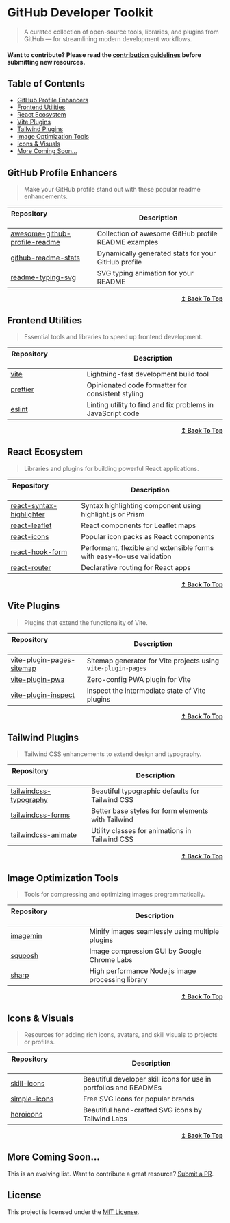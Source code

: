 # GitHub Developer Toolkit

>A curated collection of open-source tools, libraries, and plugins from GitHub — for streamlining modern development workflows.

#### Want to contribute? Please read the [contribution guidelines](CONTRIBUTING.md) before submitting new resources.

## Table of Contents

- [GitHub Profile Enhancers](#github-profile-enhancers)
- [Frontend Utilities](#frontend-utilities)
- [React Ecosystem](#react-ecosystem)
- [Vite Plugins](#vite-plugins)
- [Tailwind Plugins](#tailwind-plugins)
- [Image Optimization Tools](#image-optimization-tools)
- [Icons & Visuals](#icons--visuals)
- [More Coming Soon...](#more-coming-soon)

## GitHub Profile Enhancers

>Make your GitHub profile stand out with these popular readme enhancements.

| Repository&nbsp; &nbsp; &nbsp; &nbsp; &nbsp; &nbsp; &nbsp; &nbsp; &nbsp; &nbsp; &nbsp; &nbsp; &nbsp; &nbsp; | Description |
| ----------------------- | ------------------ |
| [awesome-github-profile-readme](https://github.com/abhisheknaiidu/awesome-github-profile-readme) | Collection of awesome GitHub profile README examples |
| [github-readme-stats](https://github.com/anuraghazra/github-readme-stats) | Dynamically generated stats for your GitHub profile |
| [readme-typing-svg](https://github.com/DenverCoder1/readme-typing-svg) | SVG typing animation for your README |

<div align="right">
    <b><a href="#table-of-contents">↥ Back To Top</a></b>
</div>

## Frontend Utilities

>Essential tools and libraries to speed up frontend development.

| Repository&nbsp; &nbsp; &nbsp; &nbsp; &nbsp; &nbsp; &nbsp; &nbsp; &nbsp; &nbsp; &nbsp; &nbsp; &nbsp; &nbsp; | Description |
| ----------------------- | ------------------ |
| [vite](https://github.com/vitejs/vite) | Lightning-fast development build tool |
| [prettier](https://github.com/prettier/prettier) | Opinionated code formatter for consistent styling |
| [eslint](https://github.com/eslint/eslint) | Linting utility to find and fix problems in JavaScript code |

<div align="right">
    <b><a href="#table-of-contents">↥ Back To Top</a></b>
</div>

## React Ecosystem

>Libraries and plugins for building powerful React applications.

| Repository&nbsp; &nbsp; &nbsp; &nbsp; &nbsp; &nbsp; &nbsp; &nbsp; &nbsp; &nbsp; &nbsp; &nbsp; &nbsp; &nbsp; | Description |
| ----------------------- | ------------------ |
| [react-syntax-highlighter](https://github.com/react-syntax-highlighter/react-syntax-highlighter) | Syntax highlighting component using highlight.js or Prism |
| [react-leaflet](https://github.com/PaulLeCam/react-leaflet) | React components for Leaflet maps |
| [react-icons](https://github.com/react-icons/react-icons) | Popular icon packs as React components |
| [react-hook-form](https://github.com/react-hook-form/react-hook-form) | Performant, flexible and extensible forms with easy-to-use validation |
| [react-router](https://github.com/remix-run/react-router) | Declarative routing for React apps |

<div align="right">
    <b><a href="#table-of-contents">↥ Back To Top</a></b>
</div>

## Vite Plugins

>Plugins that extend the functionality of Vite.

| Repository&nbsp; &nbsp; &nbsp; &nbsp; &nbsp; &nbsp; &nbsp; &nbsp; &nbsp; &nbsp; &nbsp; &nbsp; &nbsp; &nbsp; | Description |
| ----------------------- | ------------------ |
| [vite-plugin-pages-sitemap](https://github.com/hiro-sun/vite-plugin-pages-sitemap) | Sitemap generator for Vite projects using `vite-plugin-pages` |
| [vite-plugin-pwa](https://github.com/antfu/vite-plugin-pwa) | Zero-config PWA plugin for Vite |
| [vite-plugin-inspect](https://github.com/antfu/vite-plugin-inspect) | Inspect the intermediate state of Vite plugins |

<div align="right">
    <b><a href="#table-of-contents">↥ Back To Top</a></b>
</div>

## Tailwind Plugins

>Tailwind CSS enhancements to extend design and typography.

| Repository&nbsp; &nbsp; &nbsp; &nbsp; &nbsp; &nbsp; &nbsp; &nbsp; &nbsp; &nbsp; &nbsp; &nbsp; &nbsp; &nbsp; | Description |
| ----------------------- | ------------------ |
| [tailwindcss-typography](https://github.com/tailwindlabs/tailwindcss-typography) | Beautiful typographic defaults for Tailwind CSS |
| [tailwindcss-forms](https://github.com/tailwindlabs/tailwindcss-forms) | Better base styles for form elements with Tailwind |
| [tailwindcss-animate](https://github.com/jamiebuilds/tailwindcss-animate) | Utility classes for animations in Tailwind CSS |

<div align="right">
    <b><a href="#table-of-contents">↥ Back To Top</a></b>
</div>

## Image Optimization Tools

>Tools for compressing and optimizing images programmatically.

| Repository&nbsp; &nbsp; &nbsp; &nbsp; &nbsp; &nbsp; &nbsp; &nbsp; &nbsp; &nbsp; &nbsp; &nbsp; &nbsp; &nbsp; | Description |
| ----------------------- | ------------------ |
| [imagemin](https://github.com/imagemin/imagemin) | Minify images seamlessly using multiple plugins |
| [squoosh](https://github.com/GoogleChromeLabs/squoosh) | Image compression GUI by Google Chrome Labs |
| [sharp](https://github.com/lovell/sharp) | High performance Node.js image processing library |

<div align="right">
    <b><a href="#table-of-contents">↥ Back To Top</a></b>
</div>

## Icons & Visuals

>Resources for adding rich icons, avatars, and skill visuals to projects or profiles.

| Repository&nbsp; &nbsp; &nbsp; &nbsp; &nbsp; &nbsp; &nbsp; &nbsp; &nbsp; &nbsp; &nbsp; &nbsp; &nbsp; &nbsp; | Description |
| ----------------------- | ------------------ |
| [skill-icons](https://github.com/tandpfun/skill-icons) | Beautiful developer skill icons for use in portfolios and READMEs |
| [simple-icons](https://github.com/simple-icons/simple-icons) | Free SVG icons for popular brands |
| [heroicons](https://github.com/tailwindlabs/heroicons) | Beautiful hand-crafted SVG icons by Tailwind Labs |

<div align="right">
    <b><a href="#table-of-contents">↥ Back To Top</a></b>
</div>

## More Coming Soon...

This is an evolving list. Want to contribute a great resource? [Submit a PR](CONTRIBUTING.md).

## License

This project is licensed under the [MIT License](LICENSE).
